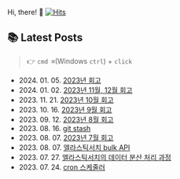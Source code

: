 
Hi, there! 👋
[![Hits](https://hits.seeyoufarm.com/api/count/incr/badge.svg?url=https%3A%2F%2Fgithub.com%2Fgoldcrestwilma%2Fhit-counter&count_bg=%2379C83D&title_bg=%23555555&icon=github.svg&icon_color=%23E7E7E7&title=hits&edge_flat=false)](https://hits.seeyoufarm.com)


## 📚 Latest Posts
> 👉 `cmd ⌘`(Windows `ctrl`) + `click`
<ul>
<li>2024. 01. 05. <a target='_blank' href="https://velog.io/@minkyu__k/2023%EB%85%84-%ED%9A%8C%EA%B3%A0">2023년 회고</a></li><li>2024. 01. 02. <a target='_blank' href="https://velog.io/@minkyu__k/2023%EB%85%84-11%EC%9B%94-12%EC%9B%94-%ED%9A%8C%EA%B3%A0">2023년 11월, 12월 회고</a></li><li>2023. 11. 21. <a target='_blank' href="https://velog.io/@minkyu__k/2023%EB%85%84-10%EC%9B%94-%ED%9A%8C%EA%B3%A0">2023년 10월 회고</a></li><li>2023. 10. 16. <a target='_blank' href="https://velog.io/@minkyu__k/2023%EB%85%84-9%EC%9B%94-%ED%9A%8C%EA%B3%A0">2023년 9월 회고</a></li><li>2023. 09. 12. <a target='_blank' href="https://velog.io/@minkyu__k/2023%EB%85%84-8%EC%9B%94-%ED%9A%8C%EA%B3%A0">2023년 8월 회고</a></li><li>2023. 08. 16. <a target='_blank' href="https://velog.io/@minkyu__k/git-stash">git stash</a></li><li>2023. 08. 07. <a target='_blank' href="https://velog.io/@minkyu__k/2023%EB%85%84-7%EC%9B%94-%ED%9A%8C%EA%B3%A0">2023년 7월 회고</a></li><li>2023. 08. 07. <a target='_blank' href="https://velog.io/@minkyu__k/%EC%97%98%EB%9D%BC%EC%8A%A4%ED%8B%B1%EC%84%9C%EC%B9%98-bulk-API">엘라스틱서치 bulk API</a></li><li>2023. 07. 27. <a target='_blank' href="https://velog.io/@minkyu__k/%EC%97%98%EB%9D%BC%EC%8A%A4%ED%8B%B1%EC%84%9C%EC%B9%98%EC%9D%98-%EB%8D%B0%EC%9D%B4%ED%84%B0-%EB%B6%84%EC%82%B0-%EC%B2%98%EB%A6%AC-%EA%B3%BC%EC%A0%95">엘라스틱서치의 데이터 분산 처리 과정</a></li><li>2023. 07. 24. <a target='_blank' href="https://velog.io/@minkyu__k/cron-%EC%8A%A4%EC%BC%80%EC%A4%84%EB%9F%AC">cron 스케줄러</a></li></ul>